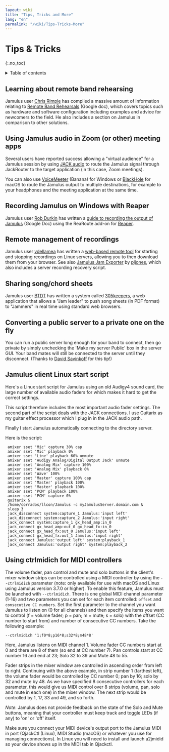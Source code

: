 ```yaml
---
layout: wiki
title: "Tips, Tricks and More"
lang: "en"
permalink: "/wiki/Tips-Tricks-More"
---
```


# Tips & Tricks
 {:.no_toc}

<details markdown="1">

<summary>Table of contents</summary>

* TOC
 {:toc}

</details>

##  Learning about remote band rehearsing

Jamulus user [Chris Rimple](https://sourceforge.net/u/chrisrimple/profile/) has compiled a massive amount of information relating to [Remote Band Rehearsals](https://docs.google.com/document/d/1smcvsxdaaViPQvGMQHmah_6BQeqowhmGSFMHfnlY2FI/) (Google doc), which covers topics such as hardware and software configuration including examples and advice for newcomers to the field. He also includes a section on Jamulus in comparison to other solutions.

##  Using Jamulus audio in Zoom (or other) meeting apps

Several users have reported success allowing a "virtual audience" for a Jamulus session by using [JACK audio](https://jackaudio.org) to route the Jamulus signal through JackRouter to the target application (in this case, Zoom meetings).

You can also use [VoiceMeeter](https://www.vb-audio.com/Voicemeeter/banana.htm) (Banana) for Windows or [BlackHole](https://github.com/ExistentialAudio/BlackHole) for macOS to route the Jamulus output to multiple destinations, for example to your headphones and the meeting application at the same time.

## Recording Jamulus on Windows with Reaper

Jamulus user [Rob Durkin](https://sourceforge.net/u/bentwrench/profile/) has written a [guide to recording the output of Jamulus](https://docs.google.com/document/d/1tENfNKTWHasuTg33OdLLEo4-OOhWJolOo42ffSARxhY/edit) (Google Doc) using the ReaRoute add-on for [Reaper](https://www.reaper.fm/). 

## Remote management of recordings

Jamulus user [vdellamea](https://github.com/vdellamea) has written a [web-based remote tool](https://github.com/vdellamea/jamulus-server-remote) for starting and stopping recordings on Linux servers, allowing you to then download them from your browser. See also [Jamulus Jam Exporter](https://github.com/pljones/jamulus-jamexporter) by [pljones](https://github.com/pljones), which also includes a server recording recovery script.

## Sharing song/chord sheets

Jamulus user [BTDT](https://sourceforge.net/u/btdt/profile/) has written a system called [305keepers](https://github.com/keepers305/Song-Sheet-Sharing-Web-Pages), a web application that allows a "Jam leader" to push song sheets (in PDF format) to "Jammers" in real time using standard web browsers.

## Converting a public server to a private one on the fly

You can run a public server long enough for your band to connect, then go private by simply unchecking the 'Make my server Public' box in the server GUI. Your band mates will still be connected to the server until they disconnect. (Thanks to [David Savinkoff](https://github.com/DavidSavinkoff) for this tip!)

## Jamulus client Linux start script

Here's a Linux start script for Jamulus using an old Audigy4 sound card, the large number of available audio faders for which makes it hard to get the correct settings.

This script therefore includes the most important audio fader settings. The second part of the script deals with the JACK connections. I use Guitarix as my guitar effect processor which I plug in in the JACK audio path.

Finally I start Jamulus automatically connecting to the directory server.

Here is the script:


~~~
 amixer sset 'Mic' capture 30% cap
 amixer sset 'Mic' playback 0%
 amixer sset 'Line' playback 60% unmute
 amixer sset 'Audigy Analog/Digital Output Jack' unmute
 amixer sset 'Analog Mix' capture 100%
 amixer sset 'Analog Mix' playback 0%
 amixer sset 'Wave' 100%
 amixer sset 'Master' capture 100% cap
 amixer sset 'Master' playback 100%
 amixer sset 'Master' playback 100%
 amixer sset 'PCM' playback 100%
 amixer sset 'PCM' capture 0%
 guitarix &
 /home/corrados/llcon/Jamulus -c myJamulusServer.domain.com &
 sleep 3
 jack_disconnect system:capture_1 Jamulus:'input left'
 jack_disconnect system:capture_2 Jamulus:'input right'
 jack_connect system:capture_1 gx_head_amp:in_0
 jack_connect gx_head_amp:out_0 gx_head_fx:in_0
 jack_connect gx_head_fx:out_0 Jamulus:'input left'
 jack_connect gx_head_fx:out_1 Jamulus:'input right'
 jack_connect Jamulus:'output left' system:playback_1
 jack_connect Jamulus:'output right' system:playback_2
~~~

## Using ctrlmidich for MIDI controllers

The volume fader, pan control and mute and solo buttons in the client's mixer window strips can be controlled using a MIDI controller by using the `--ctrlmidich` parameter (note: only available for use with macOS and Linux using Jamulus version 3.7.0 or higher). To enable this feature, Jamulus must be launched with `--ctrlmidich`. There is one global MIDI channel parameter (1-16) and two parameters you can set for each item controlled: `offset` and `consecutive CC numbers`. Set the first parameter to the channel you want Jamulus to listen on (0 for all channels) and then specify the items you want to control (f = volume fader; p = pan; m = mute; s = solo) with the offset (CC number to start from) and number of consecutive CC numbers. Take the following example:

`--ctrlmidich '1;f0*8;p16*8;s32*8;m48*8'`

Here, Jamulus listens on MIDI channel 1. Volume fader CC numbers start at 0 and there are 8 of them (so end at CC number 7). Pan controls start at CC number 16 and end at 23; Solo 32 to 39 and Mute 48 to 55.

Fader strips in the mixer window are controlled in ascending order from left to right. Continuing with the above example, in strip number 1 (farthest left), the volume fader would be controlled by CC number 0; pan by 16; solo by 32 and mute by 48. As we have specified 8 consecutive controllers for each parameter, this would give us MIDI control over 8 strips (volume, pan, solo and mute in each one) in the mixer window. The next strip would be controlled by 1, 17, 33 and 49, and so forth.

*Note*: Jamulus does not provide feedback on the state of the Solo and Mute buttons, meaning that your controller must keep track and toggle LEDs (if any) to 'on' or 'off' itself.

Make sure you connect your MIDI device's output port to the Jamulus MIDI in port (QjackCtl (Linux), MIDI Studio (macOS) or whatever you use for managing connections). In Linux you will need to install and launch a2jmidid so your device shows up in the MIDI tab in Qjackctl.

